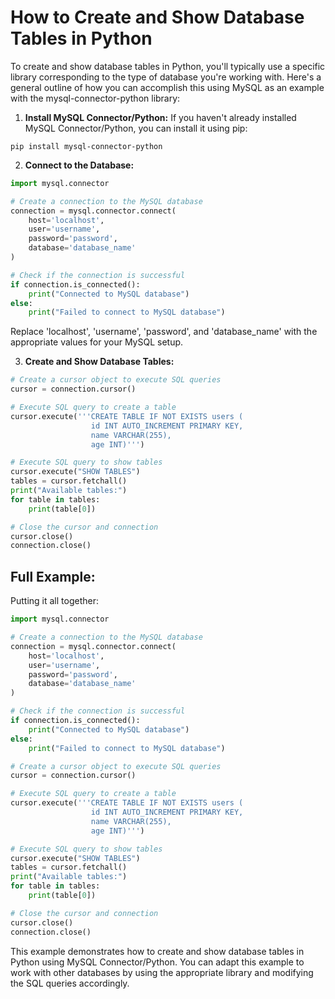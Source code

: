 # How to Create and Show Database Tables in Python

To create and show database tables in Python, you'll typically use a specific library corresponding to the type of database you're working with. Here's a general outline of how you can accomplish this using MySQL as an example with the mysql-connector-python library:

1. **Install MySQL Connector/Python:**
If you haven't already installed MySQL Connector/Python, you can install it using pip:

```
pip install mysql-connector-python
```

2. **Connect to the Database:**

```python
import mysql.connector

# Create a connection to the MySQL database
connection = mysql.connector.connect(
    host='localhost',
    user='username',
    password='password',
    database='database_name'
)

# Check if the connection is successful
if connection.is_connected():
    print("Connected to MySQL database")
else:
    print("Failed to connect to MySQL database")
```

Replace 'localhost', 'username', 'password', and 'database_name' with the appropriate values for your MySQL setup.

3. **Create and Show Database Tables:**

```python
# Create a cursor object to execute SQL queries
cursor = connection.cursor()

# Execute SQL query to create a table
cursor.execute('''CREATE TABLE IF NOT EXISTS users (
                  id INT AUTO_INCREMENT PRIMARY KEY,
                  name VARCHAR(255),
                  age INT)''')

# Execute SQL query to show tables
cursor.execute("SHOW TABLES")
tables = cursor.fetchall()
print("Available tables:")
for table in tables:
    print(table[0])

# Close the cursor and connection
cursor.close()
connection.close()
```

## Full Example:
Putting it all together:

```python
import mysql.connector

# Create a connection to the MySQL database
connection = mysql.connector.connect(
    host='localhost',
    user='username',
    password='password',
    database='database_name'
)

# Check if the connection is successful
if connection.is_connected():
    print("Connected to MySQL database")
else:
    print("Failed to connect to MySQL database")

# Create a cursor object to execute SQL queries
cursor = connection.cursor()

# Execute SQL query to create a table
cursor.execute('''CREATE TABLE IF NOT EXISTS users (
                  id INT AUTO_INCREMENT PRIMARY KEY,
                  name VARCHAR(255),
                  age INT)''')

# Execute SQL query to show tables
cursor.execute("SHOW TABLES")
tables = cursor.fetchall()
print("Available tables:")
for table in tables:
    print(table[0])

# Close the cursor and connection
cursor.close()
connection.close()
```

This example demonstrates how to create and show database tables in Python using MySQL Connector/Python. You can adapt this example to work with other databases by using the appropriate library and modifying the SQL queries accordingly.